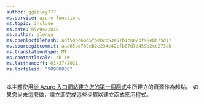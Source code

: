 ```yaml
---
author: ggailey777
ms.service: azure-functions
ms.topic: include
ms.date: 09/04/2018
ms.author: glenga
ms.openlocfilehash: adf50bc66d5fbebcb53e57b1c8e23f98ebb75d17
ms.sourcegitcommit: aaa65bd769eb2e234e42cfb07d7d459a2cc273ab
ms.translationtype: MT
ms.contentlocale: zh-TW
ms.lasthandoff: 01/27/2021
ms.locfileid: "98900800"
---
```

本主題使用[從 Azure 入口網站建立您的第一個函式](../articles/azure-functions/functions-get-started.md)中所建立的資源作為起點。 如果您尚未這麼做，請立即完成這些步驟以建立函式應用程式。